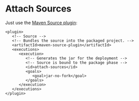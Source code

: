 # Attach Sources

Just use the [Maven Source plugin](https://maven.apache.org/plugins/maven-source-plugin/):

```markup
<plugin>
   <!-- Source -->
   <!-- Bundles the source into the packaged project. -->
   <artifactId>maven-source-plugin</artifactId>
   <executions>
      <execution>
         <!-- Generates the jar for the deployment -->
         <!-- Source is bound to the package phase -->
         <id>attach-sources</id>
         <goals>
            <goal>jar-no-fork</goal>
         </goals>
      </execution>
   </executions>
</plugin>
```


